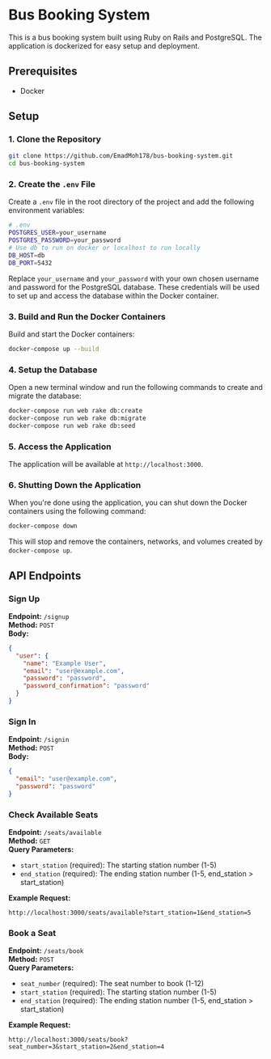 
# Bus Booking System

This is a bus booking system built using Ruby on Rails and PostgreSQL. The application is dockerized for easy setup and deployment.

## Prerequisites

- Docker
## Setup

### 1. Clone the Repository

```sh
git clone https://github.com/EmadMoh178/bus-booking-system.git
cd bus-booking-system
```

### 2. Create the `.env` File

Create a `.env` file in the root directory of the project and add the following environment variables:

```sh
# .env
POSTGRES_USER=your_username
POSTGRES_PASSWORD=your_password
# Use db to run on docker or localhost to run locally
DB_HOST=db
DB_PORT=5432
```

Replace `your_username` and `your_password` with your own chosen username and password for the PostgreSQL database. These credentials will be used to set up and access the database within the Docker container.

### 3. Build and Run the Docker Containers

Build and start the Docker containers:

```sh
docker-compose up --build
```

### 4. Setup the Database

Open a new terminal window and run the following commands to create and migrate the database:

```sh
docker-compose run web rake db:create
docker-compose run web rake db:migrate
docker-compose run web rake db:seed
```

### 5. Access the Application

The application will be available at `http://localhost:3000`.

### 6. Shutting Down the Application

When you're done using the application, you can shut down the Docker containers using the following command:

```sh
docker-compose down
```

This will stop and remove the containers, networks, and volumes created by `docker-compose up`.

## API Endpoints

### Sign Up

**Endpoint:** `/signup`  
**Method:** `POST`  
**Body:**

```json
{
  "user": {
    "name": "Example User",
    "email": "user@example.com",
    "password": "password",
    "password_confirmation": "password"
  }
}
```

### Sign In

**Endpoint:** `/signin`  
**Method:** `POST`  
**Body:**

```json
{
  "email": "user@example.com",
  "password": "password"
}
```

### Check Available Seats

**Endpoint:** `/seats/available`  
**Method:** `GET`  
**Query Parameters:**
- `start_station` (required): The starting station number (1-5)
- `end_station` (required): The ending station number (1-5, end_station > start_station)

**Example Request:**

```
http://localhost:3000/seats/available?start_station=1&end_station=5
```

### Book a Seat

**Endpoint:** `/seats/book`  
**Method:** `POST`  
**Query Parameters:**
- `seat_number` (required): The seat number to book (1-12)
- `start_station` (required): The starting station number (1-5)
- `end_station` (required): The ending station number (1-5, end_station > start_station)

**Example Request:**

```
http://localhost:3000/seats/book?seat_number=3&start_station=2&end_station=4
```

